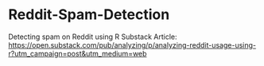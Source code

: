# Reddit-Spam-Detection
Detecting spam on Reddit using R
Substack Article: https://open.substack.com/pub/analyzing/p/analyzing-reddit-usage-using-r?utm_campaign=post&utm_medium=web
